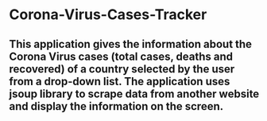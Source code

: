# Corona-Virus-Cases-Tracker

## This application gives the information about the Corona Virus cases (total cases, deaths and recovered) of a country selected by the user from a drop-down list. The application uses jsoup library to scrape data from another website and display the information on the screen.
